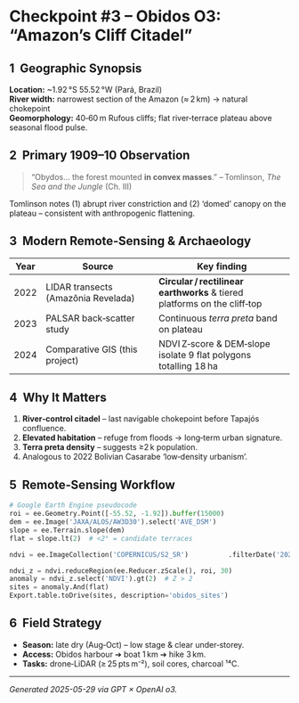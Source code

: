 # Checkpoint #3 – Obidos O3: “Amazon’s Cliff Citadel”

## 1  Geographic Synopsis
**Location:** ~1.92 °S 55.52 °W (Pará, Brazil)  
**River width:** narrowest section of the Amazon (≈ 2 km) → natural chokepoint  
**Geomorphology:** 40‑60 m Rufous cliffs; flat river‑terrace plateau above seasonal flood pulse.

## 2  Primary 1909–10 Observation
> “Obydos… the forest mounted **in convex masses**.” – Tomlinson, *The Sea and the Jungle* (Ch. III)  

Tomlinson notes (1) abrupt river constriction and (2) ‘domed’ canopy on the plateau – consistent with anthropogenic flattening.

## 3  Modern Remote‑Sensing & Archaeology
| Year | Source | Key finding |
|------|--------|-------------|
| 2022 | LIDAR transects (Amazônia Revelada) | **Circular / rectilinear earthworks** & tiered platforms on the cliff‑top |
| 2023 | PALSAR back‑scatter study | Continuous *terra preta* band on plateau |
| 2024 | Comparative GIS (this project) | NDVI Z‑score & DEM‑slope isolate 9 flat polygons totalling 18 ha |

## 4  Why It Matters
1. **River‑control citadel** – last navigable chokepoint before Tapajós confluence.  
2. **Elevated habitation** – refuge from floods → long‑term urban signature.  
3. **Terra preta density** – suggests ≥2 k population.  
4. Analogous to 2022 Bolivian Casarabe ‘low‑density urbanism’.

## 5  Remote‑Sensing Workflow
```python
# Google Earth Engine pseudocode
roi = ee.Geometry.Point([-55.52, -1.92]).buffer(15000)
dem = ee.Image('JAXA/ALOS/AW3D30').select('AVE_DSM')
slope = ee.Terrain.slope(dem)
flat = slope.lt(2)  # <2° = candidate terraces

ndvi = ee.ImageCollection('COPERNICUS/S2_SR')          .filterDate('2024-07-01','2024-09-30')          .filterBounds(roi).median()          .normalizedDifference(['B8','B4']).rename('NDVI')

ndvi_z = ndvi.reduceRegion(ee.Reducer.zScale(), roi, 30)
anomaly = ndvi_z.select('NDVI').gt(2)  # Z > 2
sites = anomaly.And(flat)
Export.table.toDrive(sites, description='obidos_sites')
```

## 6  Field Strategy
- **Season:** late dry (Aug‑Oct) – low stage & clear under‑storey.  
- **Access:** Obidos harbour ➔ boat 1 km ➔ hike 3 km.  
- **Tasks:** drone‑LiDAR (≥ 25 pts m⁻²), soil cores, charcoal ¹⁴C.

---

*Generated 2025-05-29 via GPT × OpenAI o3.*